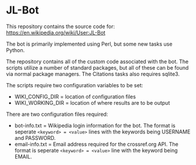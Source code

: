 # JL-Bot

This repository contains the source code for:
https://en.wikipedia.org/wiki/User:JL-Bot

The bot is primarily implemented using Perl, but some new tasks use Python.

The repository contains all of the custom code associated with the bot. The scripts utilize a number of standard packages, but all of these can be found via normal package managers. The Citations tasks also requires sqlite3.

The scripts require two configuration variables to be set:
* WIKI_CONFIG_DIR = location of configuration files
* WIKI_WORKING_DIR = location of where results are to be output

There are two configuration files required:
* bot-info.txt = Wikipedia login information for the bot. The format is seperate `<keyword> = <value>` lines with the keywords being USERNAME and PASSWORD.
* email-info.txt = Email address required for the crossref.org API. The format is seperate `<keyword> = <value>` line with the keyword being EMAIL.

